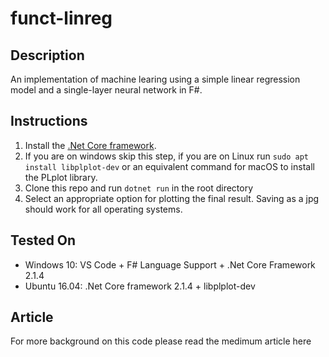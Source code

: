 # funct-linreg

## Description

An implementation of machine learing using a simple linear regression model and a single-layer neural network in F#.

## Instructions

1. Install the [.Net Core framework](https://www.microsoft.com/net/learn/get-started).
2. If you are on windows skip this step, if you are on Linux run `sudo apt install libplplot-dev` or an equivalent command for macOS to install the PLplot library.
3. Clone this repo and run `dotnet run` in the root directory
4. Select an appropriate option for plotting the final result. Saving as a jpg should work for all operating systems.


## Tested On
- Windows 10: VS Code + F# Language Support + .Net Core Framework 2.1.4
- Ubuntu 16.04: .Net Core framework 2.1.4 + libplplot-dev


## Article
For more background on this code please read the medimum article here